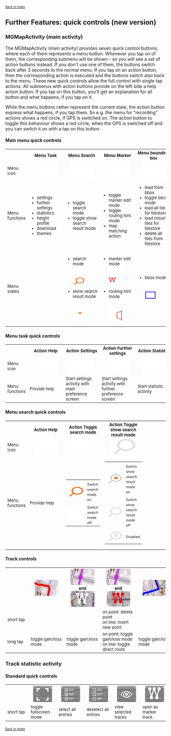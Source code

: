 <small><small>[Back to Index](../../../index.md)</small></small>

## Further Features: quick controls (new version)

### MGMapActivity (main activity)

The MGMapActivity (main activity) provides seven quick control buttons, where each of them represents a menu button.
Whenever you tap on of them, the corresponding submenu will be shown - so you will see a set of action buttons instead.
If you don't use one of them, the buttons switch back after 3 seconds to the normal menu. If you tap on an action button,
then the corresponding action is executed and the buttons switch also back to the menu. These new quick controls
allow the full control with single tap actions. All submenus with action buttons provide on the
left side a help action button. If you tap on this button, you'll get an explanation for all button and what happens, if
you tap on it.

While the menu buttons rather represent the current state, the action button express what happens, if you tap them.
So e.g. the menu for "recording" actions shows a red circle, if GPS is switched on. The action button to toggle this
behaviour shows a red circle, when the GPS is switched off and you can switch it on with a tap on this button.

#### Main menu quick controls

<table style="font-size: small">
<tr>
	<th></th>
    <th style="text-align:center">Menu Task</th>
    <th style="text-align:center">Menu Search</th>
    <th style="text-align:center">Menu Marker</th>
    <th style="text-align:center">Menu bounding box</th>
    <th style="text-align:center">Menu record</th>
    <th style="text-align:center">Menu Hide</th>
    <th style="text-align:center">Menu multi</th>
</tr>
<tr>
<td width="5%" style="min-width:50px;max-width:60px">Menu<br/>icon</td>
<td width="12%" style="text-align:center; min-width:100px"><img src="../../../icons/group_task.svg" width="75px" height="50px"></td>
<td width="12%" style="text-align:center; min-width:100px"><img src="../../../icons/group_search1.svg" width="75px" height="50px"></td>
<td width="12%" style="text-align:center; min-width:100px"><img src="../../../icons/group_marker1.svg" width="75px" height="50px"></td>
<td width="12%" style="text-align:center; min-width:100px"><img src="../../../icons/group_bbox1.svg" width="75px" height="50px"></td>
<td width="12%" style="text-align:center; min-width:100px"><img src="../../../icons/group_record1.svg" width="75px" height="50px"></td>
<td width="12%" style="text-align:center; min-width:100px"><img src="../../../icons/show_hide.svg" width="75px" height="50px"></td>
<td width="12%" style="text-align:center; min-width:100px"><img src="../../../icons/multi.svg" width="75px" height="50px"></td>
</tr>
<tr>
	<td style="min-width:50px;max-width:60px">Menu<br/>functions</td>
    <td><ul><li>settings</li><li>further settings</li><li>statistics</li><li>height profile</li><li>download</li><li>themes</li></ul></td>
    <td><ul><li>toggle search mode</li><li>toggle show search result mode</li></ul></td>
    <td><ul><li>toggle marker edit mode</li><li>toggle routing hint mode</li><li>map matching action</li></ul></td>
    <td><ul><li>load from bbox</li><li>toggle bbox mode</li><li>load all tiles for tilestore</li><li>load missing tiles for tilestore</li><li>delete all tiles from tilestore</li></ul></td>
    <td><ul><li>toggle center mode</li><li>toggle GPS mode</li><li>toggle record track mode</li><li>toggle record track segment mode</li></ul></td>
    <td>Menu Hide</td>
    <td>Menu multi (exit, zomm in, zoom out, lunch homescreen)</td>
</tr>
<tr>
<td style="min-width:50px;max-width:60px">Menu<br/>states</td>

<td></td>
<td><ul>
	<li>search mode<br/><img src="../../../icons/group_search1.svg" width="48px" height="32px">&nbsp;<img src="../../../icons/group_search2.svg" width="48px" height="32px"></li>
	<li>show search result mode<br/><img src="../../../icons/group_search1.svg" width="48px" height="32px">&nbsp;<img src="../../../icons/group_search3.svg" width="48px" height="32px"></li>
</ul></td>
<td><ul>
	<li>marker edit mode<br/><img src="../../../icons/group_marker1.svg" width="48px" height="32px">&nbsp;<img src="../../../icons/group_marker2.svg" width="48px" height="32px"></li>
	<li>routing hint mode<img src="../../../icons/group_marker1.svg" width="48px" height="32px">&nbsp;<img src="../../../icons/group_marker3.svg" width="48px" height="32px"></li>
</ul></td>
<td><ul>
	<li>bbox mode<br/><img src="../../../icons/group_bbox1.svg" width="48px" height="32px">&nbsp;<img src="../../../icons/group_bbox2.svg" width="48px" height="32px"></li>
</ul></td>
<td><ul>
	<li>GPS mode<br/><img src="../../../icons/group_record1.svg" width="48px" height="32px">&nbsp;<img src="../../../icons/group_record2.svg" width="48px" height="32px"></li>
</ul></td>
<td></td>
<td></td>
</tr>
</table>

#### Menu task quick controls

<table style="font-size: small">
<tr>
	<th></th>
    <th style="text-align:center">Action Help</th>
    <th style="text-align:center">Action Settings</th>
    <th style="text-align:center">Action Further settings</th>
    <th style="text-align:center">Action Statistic</th>
    <th style="text-align:center">Action Height profile</th>
    <th style="text-align:center">Action Download</th>
    <th style="text-align:center">Action Themes</th>
</tr>
<tr>
<td width="5%" style="min-width:50px;max-width:60px">Menu<br/>icon</td>
<td width="12%" style="text-align:center; min-width:100px"><img src="../../../icons/help.svg" width="75px" height="50px"></td>
<td width="12%" style="text-align:center; min-width:100px"><img src="../../../icons/settings.svg" width="75px" height="50px"></td>
<td width="12%" style="text-align:center; min-width:100px"><img src="../../../icons/settings_fu.svg" width="75px" height="50px"></td>
<td width="12%" style="text-align:center; min-width:100px"><img src="../../../icons/statistik.svg" width="75px" height="50px"></td>
<td width="12%" style="text-align:center; min-width:100px"><img src="../../../icons/height_profile.svg" width="75px" height="50px"></td>
<td width="12%" style="text-align:center; min-width:100px"><img src="../../../icons/download.svg" width="75px" height="50px"></td>
<td width="12%" style="text-align:center; min-width:100px"><img src="../../../icons/themes.svg" width="75px" height="50px"></td>
</tr>
<tr>
	<td style="min-width:50px;max-width:60px">Menu<br/>functions</td>
    <td>Provide help</td>
    <td>Start settings activity with main preference screen</td>
    <td>Start settings activity with further preference screen</td>
    <td>Start statistic activity</td>
    <td>Start height profile activity</td>
    <td>Start settings activity with download preference screen</td>
    <td>Start theme settings activity</td>
</tr>
</table>


#### Menu search quick controls

<table style="font-size: small">
<tr>
	<th></th>
    <th style="text-align:center">Action Help</th>
    <th style="text-align:center">Action Toggle search mode</th>
    <th style="text-align:center">Action Toggle show search result mode</th>
    <th style="text-align:center"></th>
    <th style="text-align:center"></th>
    <th style="text-align:center"></th>
    <th style="text-align:center"></th>
</tr>
<tr>
<td width="5%" style="min-width:50px;max-width:60px">Menu<br/>icon</td>
<td width="12%" style="text-align:center; min-width:100px"><img src="../../../icons/help.svg" width="75px" height="50px"></td>
<td width="12%" style="text-align:center; min-width:100px"><img src="../../../icons/search.svg" width="75px" height="50px"></td>
<td width="12%" style="text-align:center; min-width:100px"><img src="../../../icons/search_res1.svg" width="75px" height="50px"></td>
<td width="12%" style="text-align:center; min-width:100px"> </td>
<td width="12%" style="text-align:center; min-width:100px"> </td>
<td width="12%" style="text-align:center; min-width:100px"> </td>
<td width="12%" style="text-align:center; min-width:100px"> </td>
</tr>
<tr>
	<td style="min-width:50px;max-width:60px">Menu<br/>functions</td>
    <td>Provide help</td>
    <td>
		<table style="padding:0px;border:none">
			<tr><td width="40%" style="padding-top:10px;border:none"><img style="text-align:center;min-width:48px" src="../../../icons/search1b.svg" width="48px" height="32px"></td><td width="60%" style="padding-top:5px;border:none"><small>Switch search mode on</small></td></tr>
			<tr><td width="40%" style="padding-top:10px;border:none"><img style="text-align:center;min-width:48px" src="../../../icons/search.svg" width="48px" height="32px"></td><td width="60%" style="padding-top:5px;border:none"><small>Switch search mode off</small></td></tr>
		</table>
	</td>
    <td>
		<table style="padding:0px;border:none">
			<tr><td width="40%" style="padding-top:10px;border:none"><img style="text-align:center;min-width:48px" src="../../../icons/search_res2.svg" width="48px" height="32px"></td><td width="60%" style="padding-top:5px;border:none"><small>Switch show search result mode on</small></td></tr>
			<tr><td width="40%" style="padding-top:10px;border:none"><img style="text-align:center;min-width:48px" src="../../../icons/search_res1.svg" width="48px" height="32px"></td><td width="60%" style="padding-top:5px;border:none"><small>Switch show search result mode off</small></td></tr>
			<tr><td width="40%" style="padding-top:10px;border:none"><img style="text-align:center;min-width:48px" src="../../../icons/search_res3.svg" width="48px" height="32px"></td><td width="60%" style="padding-top:5px;border:none"><small>Disabled</small></td></tr>
		</table>
	</td>
    <td></td>
    <td></td>
    <td></td>
</tr>
</table>

















####  Track controls
<table style="font-size: small">
<th width="12%" style="text-align:center; min-width:60px; max-width:60px"> </th>
<th width="17%" style="text-align:center; min-width:100px"><img src="./RTL.png" width="75" height="50"></th>
<th width="17%" style="text-align:center; min-width:100px"><img src="./RoTL.png" width="75" height="50"><br/>and<br/><img src="./ct3.png" width="75" height="50"></th>
<th width="17%" style="text-align:center; min-width:100px"><img src="./RoTL.png" width="75" height="50"><br/>and<br/><img src="./ct3a.png" width="75" height="50"></th>
<th width="17%" style="text-align:center; min-width:100px"><img src="./stl.png" width="75" height="50"></th>
<th width="17%" style="text-align:center; min-width:100px"><img src="./atl.png" width="75" height="50"></th>

<tr>
    <td>short tap</td>
    <td> </td>
    <td> </td>
    <td>on point: delete point<br/>on line: insert new point </td>
    <td> </td>
    <td>make this track to the selected</td>
</tr>
<tr>
    <td>long tap</td>
    <td>toggle gain/loss mode</td>
    <td>toggle gain/loss mode </td>
    <td>on point: toggle gain/loss mode<br/>on line: toggle direct route </td>
    <td>toggle gain/loss mode</td>
    <td> </td>
</tr>
</table>

### Track statistic activity

#### Standard quick controls 
<table style="font-size: small">
<th width="12%" style="text-align:center; min-width:60px; max-width:60px"> </th>
<th width="12%" style="text-align:center; min-width:75px"><img src="./st1.png" width="60px" height="50px"></th>
<th width="12%" style="text-align:center; min-width:75px"><img src="./st2.png" width="60px" height="50px"></th>
<th width="12%" style="text-align:center; min-width:75px"><img src="./st3.png" width="60px" height="50px"></th>
<th width="12%" style="text-align:center; min-width:75px"><img src="./st4.png" width="60px" height="50px"></th>
<th width="12%" style="text-align:center; min-width:75px"><img src="./st5.png" width="60px" height="50px"></th>
<th width="12%" style="text-align:center; min-width:75px"><img src="./st6.png" width="60px" height="50px"></th>
<th width="12%" style="text-align:center; min-width:75px"><img src="./st7.png" width="60px" height="50px"></th>
<th width="12%" style="text-align:center; min-width:75px"><img src="./st8.png" width="60px" height="50px"></th>
<th width="12%" style="text-align:center; min-width:75px"><img src="./st9.png" width="60px" height="50px"></th>


<tr>
    <td>short tap</td>
    <td>toggle fullscreen mode</td>
    <td>select all entries</td>
    <td>deselect all entries</td>
    <td>view selected tracks</td>
    <td>open as marker track</td>
    <td>share tracks</td>
    <td>save tracks</td>
    <td>delete tracks</td>
    <td>back to manin activity</td>
</tr>
</table>




 <small><small>[Back to Index](../../../index.md)</small></small>

